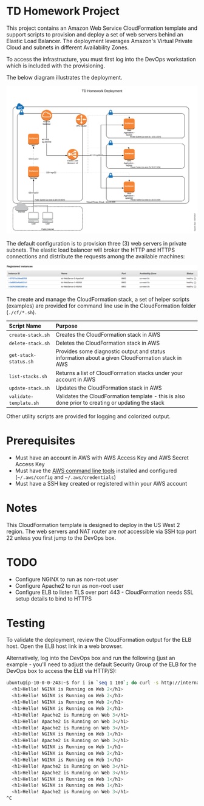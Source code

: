 # TD Homework Project 

This project contains an Amazon Web Service CloudFormation template and support scripts to provision and deploy
a set of web servers behind an Elastic Load Balancer.  The deployment leverages Amazon's Virtual Private Cloud and
subnets in different Availability Zones.

To access the infrastructure, you must first log into the DevOps workstation which is included with the provisioning.

The below diagram illustrates the deployment.

![AWS Architecture](images/td-homework.png)

The default configuration is to provision three (3) web servers in private subnets.  The elastic load balancer will
broker the HTTP and HTTPS connections and distribute the requests among the available machines:

![AWS Registered Instances](images/web-registered-instances.png)

The create and manage the CloudFormation stack, a set of helper scripts (examples) are provided for command line use in 
the CloudFormation folder (`./cf/*.sh`).
 
| Script Name | Purpose |
|:------------|:--------|
| `create-stack.sh` | Creates the CloudFormation stack in AWS |
| `delete-stack.sh` | Deletes the CloudFormation stack in AWS |
| `get-stack-status.sh` | Provides some diagnostic output and status information about a given CloudFormation stack in AWS |
| `list-stacks.sh` | Returns a list of CloudFormation stacks under your account in AWS |
| `update-stack.sh` | Updates the CloudFormation stack in AWS |
| `validate-template.sh` | Validates the CloudFormation template - this is also done prior to creating or updating the stack |

Other utility scripts are provided for logging and colorized output.

# Prerequisites

- Must have an account in AWS with AWS Access Key and AWS Secret Access Key
- Must have the [AWS command line tools](https://aws.amazon.com/cli/) installed and configured (`~/.aws/config` and `~/.aws/credentials`)
- Must have a SSH key created or registered within your AWS account

# Notes

This CloudFormation template is designed to deploy in the US West 2 region.  The web servers and NAT router are *not* 
accessible via SSH tcp port 22 unless you first jump to the DevOps box.

# TODO

- Configure NGINX to run as non-root user
- Configure Apache2 to run as non-root user
- Configure ELB to listen TLS over port 443 - CloudFormation needs SSL setup details to bind to HTTPS

# Testing

To validate the deployment, review the CloudFormation output for the ELB host.  Open the ELB host link in a web browser.

Alternatively, log into the DevOps box and run the following (just an example - you'll need to adjust the default 
Security Group of the ELB for the DevOps box to access the ELB via HTTP/S):

```bash
ubuntu@ip-10-0-0-243:~$ for i in `seq 1 100`; do curl -s http://internal-ElasticLoadBalancer-2120497040.us-west-2.elb.amazonaws.com | grep Hello; sleep 1; done
  <h1>Hello! NGINX is Running on Web 2</h1>
  <h1>Hello! NGINX is Running on Web 2</h1>
  <h1>Hello! NGINX is Running on Web 2</h1>
  <h1>Hello! NGINX is Running on Web 2</h1>
  <h1>Hello! Apache2 is Running on Web 3</h1>
  <h1>Hello! Apache2 is Running on Web 3</h1>
  <h1>Hello! Apache2 is Running on Web 3</h1>
  <h1>Hello! NGINX is Running on Web 1</h1>
  <h1>Hello! Apache2 is Running on Web 3</h1>
  <h1>Hello! NGINX is Running on Web 1</h1>
  <h1>Hello! NGINX is Running on Web 2</h1>
  <h1>Hello! NGINX is Running on Web 1</h1>
  <h1>Hello! Apache2 is Running on Web 3</h1>
  <h1>Hello! Apache2 is Running on Web 3</h1>
  <h1>Hello! NGINX is Running on Web 1</h1>
  <h1>Hello! NGINX is Running on Web 1</h1>
  <h1>Hello! Apache2 is Running on Web 3</h1>
^C
```